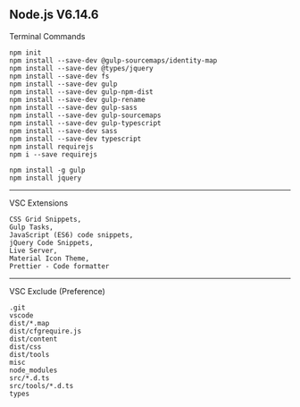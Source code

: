 ## Node.js V6.14.6

Terminal Commands

    npm init
    npm install --save-dev @gulp-sourcemaps/identity-map
    npm install --save-dev @types/jquery
    npm install --save-dev fs
    npm install --save-dev gulp
    npm install --save-dev gulp-npm-dist
    npm install --save-dev gulp-rename
    npm install --save-dev gulp-sass
    npm install --save-dev gulp-sourcemaps
    npm install --save-dev gulp-typescript
    npm install --save-dev sass
    npm install --save-dev typescript
    npm install requirejs
    npm i --save requirejs

    npm install -g gulp
    npm install jquery

---

VSC Extensions

    CSS Grid Snippets,
    Gulp Tasks,
    JavaScript (ES6) code snippets,
    jQuery Code Snippets,
    Live Server,
    Material Icon Theme,
    Prettier - Code formatter

---

VSC Exclude (Preference)

    .git
    vscode
    dist/*.map
    dist/cfgrequire.js
    dist/content
    dist/css
    dist/tools
    misc
    node_modules
    src/*.d.ts
    src/tools/*.d.ts
    types
